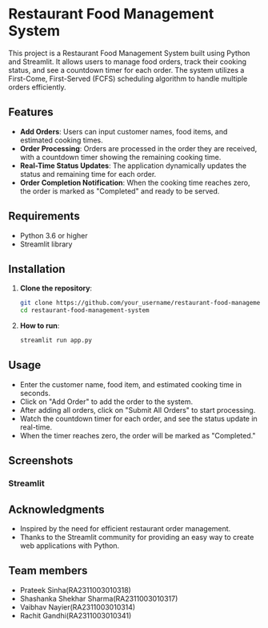 # Restaurant Food Management System

This project is a Restaurant Food Management System built using Python and Streamlit. It allows users to manage food orders, track their cooking status, and see a countdown timer for each order. The system utilizes a First-Come, First-Served (FCFS) scheduling algorithm to handle multiple orders efficiently.

## Features

- **Add Orders**: Users can input customer names, food items, and estimated cooking times.
- **Order Processing**: Orders are processed in the order they are received, with a countdown timer showing the remaining cooking time.
- **Real-Time Status Updates**: The application dynamically updates the status and remaining time for each order.
- **Order Completion Notification**: When the cooking time reaches zero, the order is marked as "Completed" and ready to be served.

## Requirements

- Python 3.6 or higher
- Streamlit library
  
## Installation

1. **Clone the repository**:
   ```bash
   git clone https://github.com/your_username/restaurant-food-management-system.git
   cd restaurant-food-management-system

2. **How to run**:
   ```bash
   streamlit run app.py

   
## Usage
   
- Enter the customer name, food item, and estimated cooking time in seconds.
- Click on "Add Order" to add the order to the system.
- After adding all orders, click on "Submit All Orders" to start processing.
- Watch the countdown timer for each order, and see the status update in real-time.
- When the timer reaches zero, the order will be marked as "Completed."

## Screenshots

### Streamlit


## Acknowledgments

- Inspired by the need for efficient restaurant order management.
- Thanks to the Streamlit community for providing an easy way to create web applications with Python.

## Team members
- Prateek Sinha(RA2311003010318)
- Shashanka Shekhar Sharma(RA2311003010317)
- Vaibhav Nayier(RA2311003010314)
- Rachit Gandhi(RA2311003010341)

  


